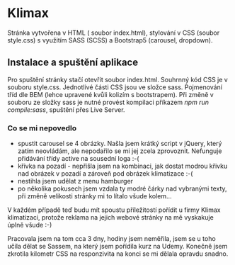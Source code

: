 # Klimax

Stránka vytvořena v HTML ( soubor index.html), stylování v CSS (soubor style.css) s využitím SASS (SCSS) a Bootstrap5 (carousel, dropdown).


## Instalace a spuštění aplikace

Pro spuštění stránky stačí otevřít soubor index.html. Souhrnný kód CSS je v souboru style.css. Jednotlivé části CSS jsou ve složce sass.  Pojmenování tříd dle BEM (lehce upravené kvůli kolizím s bootstrapem). Při změně v souboru ze složky sass je nutné provést kompilaci příkazem *npm run compile:sass*, spuštění přes Live Server. 

### Co se mi nepovedlo

- spustit carousel se 4 obrázky. Našla jsem krátký script v jQuery, který zatím neovládám, ale nepodařilo se mi jej zcela zprovoznit. Nefunguje přidávání třídy active na sousední loga :-(
- křivka na pozadí - nepřišla jsem na kombinaci, jak dostat modrou křivku nad obrázek v pozadí a zároveň pod obrázek klimatizace :-(
- nestihla jsem udělat z menu hamburger
- po několika pokusech jsem vzdala ty modré čárky nad vybranými texty, při změně velikosti stránky mi to lítalo všude kolem...

V každém případě teď budu mít spoustu příležitostí pořídit u firmy Klimax klimatizaci, protože reklama na jejich webové stránky na mě vyskakuje úplně všude :-)

Pracovala jsem na tom cca 3 dny, hodiny jsem neměřila, jsem se u toho učila dělat se Sassem, na který jsem pořídila kurz na Udemy. Konečně jsem zkrotila kilometr CSS na responzivita na konci se mi dělala opravdu snadno.

